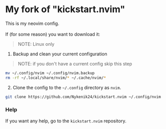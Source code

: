 # My fork of "kickstart.nvim"

This is my neovim config.\
\
If (for some reason) you want to download it:
> NOTE: Linux only
1. Backup and clean your current configuration
> NOTE: if you don't have a current config skip this step
```bash
mv ~/.config/nvim ~/.config/nvim.backup
rm -rf ~/.local/share/nvim/* ~/.cache/nvim/*
```
2. Clone the config to the `~/.config` directory as `nvim`.
```bash
git clone https://github.com/Nykenik24/kickstart.nvim ~/.config/nvim
```

### Help
If you want any help, go to the `kickstart.nvim` repository.

